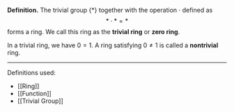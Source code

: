 **Definition.** The trivial group $\{*\}$ together with the operation $\cdot$ defined as $$*\cdot*=*$$forms a ring. We call this ring as the **trivial ring** or **zero ring**.

In a trivial ring, we have $0=1$. A ring satisfying $0\neq 1$ is called a **nontrivial** ring.
***
Definitions used:
- [[Ring]]
- [[Function]]
- [[Trivial Group]]